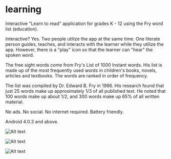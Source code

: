 learning
========

Interactive "Learn to read" application for grades K - 12 using the Fry word list (education).

Interactive?  Yes.  Two people utilize the app at the same time.  One literate person guides, teaches, and interacts with the learner while they utilize the app.  However, there is a "play" icon so that the learner can "hear" the spoken word.

The free sight words come from Fry's List of 1000 Instant words. His list is made up of the most frequently used words in children's books, novels, articles and textbooks. The words are ranked in order of frequency.

The list was compiled by Dr. Edward B. Fry in 1996.  His research found that just 25 words make up approximately 1/3 of all published text. He noted that 100 words make up about 1/2, and 300 words make up 65% of all written material.

No ads.  No social.  No internet required.  Battery friendly.

Android 4.0.3 and above.

![Alt text](https://googledrive.com/host/0ByqChrWctKv4UzlOZEpDMWowclk/LearningApp/Screenshot_2014-01-04-07-56-41.png)

![Alt text](https://googledrive.com/host/0ByqChrWctKv4UzlOZEpDMWowclk/LearningApp/Screenshot_2014-01-04-07-56-52.png)

![Alt text](https://googledrive.com/host/0ByqChrWctKv4UzlOZEpDMWowclk/LearningApp/Screenshot_2014-01-04-07-57-01.png)

